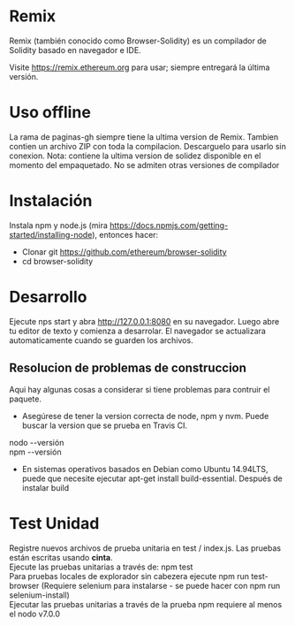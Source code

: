 # Remix

Remix (también conocido como Browser-Solidity) es un compilador de Solidity basado en navegador e IDE.

Visite https://remix.ethereum.org para usar; siempre entregará la última versión.

# Uso offline
La rama de paginas-gh siempre tiene la ultima version de Remix. Tambien contien un archivo ZIP con toda la compilacion. Descarguelo para usarlo sin conexion.
Nota: contiene la ultima version de solidez disponible en el momento del empaquetado. No se admiten otras versiones de compilador
# Instalación
Instala npm y node.js (mira https://docs.npmjs.com/getting-started/installing-node), entonces hacer:

* Clonar git https://github.com/ethereum/browser-solidity
* cd browser-solidity

# Desarrollo
Ejecute nps start y abra http://127.0.0.1:8080 en su navegador. Luego abre tu editor de texto y comienza a desarrolar. El navegador se actualizara automaticamente cuando se guarden los archivos.
## Resolucion de problemas de construccion

Aqui hay algunas cosas a considerar si tiene problemas para contruir el paquete.
  * Asegúrese de tener la version correcta de node, npm y nvm. Puede buscar la version que se prueba en Travis CI.

nodo --versión  
npm --versión

  * En sistemas operativos basados en Debian como Ubuntu 14.94LTS, puede que necesite ejecutar apt-get install build-essential. Después de instalar build

# Test Unidad
Registre nuevos archivos de prueba unitaria en test / index.js. Las pruebas están escritas usando __cinta__.  
Ejecute las pruebas unitarias a través de: npm test  
Para pruebas locales de explorador sin cabezera ejecute npm run test-browser (Requiere selenium para instalarse - se puede hacer con npm run selenium-install)  
Ejecutar las pruebas unitarias a través de la prueba npm requiere al menos el nodo v7.0.0
